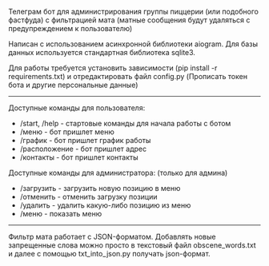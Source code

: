 Телеграм бот для администрирования группы пиццерии (или подобного фастфуда) с фильтрацией мата (матные сообщения будут удаляться с предупреждением к пользователю)

Написан с использованием асинхронной библиотеки aiogram.
Для базы данных используется стандартная библиотека sqlite3.

Для работы требуется установить зависимости (pip install -r requirements.txt) и отредактировать файл config.py (Прописать токен бота и другие персональные данные)
_______________
Доступные команды для пользователя:
- /start, /help - стартовые команды для начала работы с ботом
- /меню - бот пришлет меню
- /график - бот пришлет график работы
- /расположение - бот пришлет адрес
- /контакты - бот пришлет контакты

Доступные команды для администратора: (только для админа)
- /загрузить - загрузить новую позицию в меню
- /отменить - отменить загрузку позиции
- /удалить - удалить какую-либо позицию из меню
- /меню - показать меню
_______________
Фильтр мата работает с JSON-форматом. 
Добавлять новые запрещенные слова можно просто в текстовый файл obscene_words.txt и
далее с помощью txt_into_json.py получать json-формат.